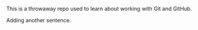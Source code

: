This is a throwaway repo used to learn about working with Git and GitHub.

Adding another sentence. 
